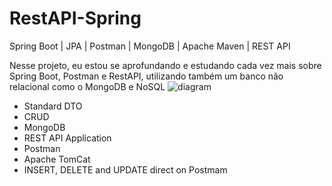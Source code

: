 # RestAPI-Spring

Spring Boot | JPA | Postman | MongoDB | Apache Maven | REST API

Nesse projeto, eu estou se aprofundando e estudando cada vez mais sobre Spring Boot, Postman e RestAPI, utilizando também um banco não relacional como o MongoDB e NoSQL
![diagram](![image](https://github.com/Erick3232/RestAPI-Spring/assets/90419609/0826ae3b-f40d-48f1-8d31-89c637787be4))
- Standard DTO
- CRUD
- MongoDB
- REST API Application
- Postman
- Apache TomCat 
- INSERT, DELETE and UPDATE direct on Postmam

